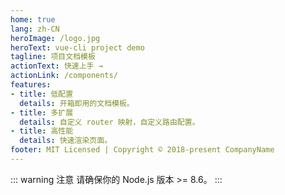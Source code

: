 ```yaml
---
home: true
lang: zh-CN
heroImage: /logo.jpg
heroText: vue-cli project demo
tagline: 项目文档模板
actionText: 快速上手 →
actionLink: /components/
features:
- title: 低配置
  details: 开箱即用的文档模板。
- title: 多扩展
  details: 自定义 router 映射，自定义路由配置。
- title: 高性能
  details: 快速渲染页面。
footer: MIT Licensed | Copyright © 2018-present CompanyName
---
```


::: warning 注意
请确保你的 Node.js 版本 >= 8.6。
:::